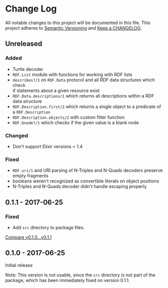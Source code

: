 # Change Log

All notable changes to this project will be documented in this file.
This project adheres to [Semantic Versioning](http://semver.org/) and
[Keep a CHANGELOG](http://keepachangelog.com).


## Unreleased

### Added

- Turtle decoder
- `RDF.List` module with functions for working with RDF lists
- `describes?/1` on `RDF.Data` protocol and all RDF data structures which check  
  if statements about a given resource exist
- `RDF.Data.descriptions/1` which returns all descriptions within a RDF data structure 
- `RDF.Description.first/2` which returns a single object to a predicate of a `RDF.Description`
- `RDF.Description.objects/2` with custom filter function
- `RDF.bnode?/1` which checks if the given value is a blank node

### Changed

- Don't support Elixir versions < 1.4 

### Fixed

- `RDF.uri/1` and URI parsing of N-Triples and N-Quads decoders preserve empty fragments   
- booleans weren't recognized as convertible literals on object positions
- N-Triples and N-Quads decoder didn't handle escaping properly



## 0.1.1 - 2017-06-25

### Fixed

- Add `src` directory to package files.

[Compare v0.1.0...v0.1.1](https://github.com/marcelotto/rdf-ex/compare/v0.1.0...v0.1.1)



## 0.1.0 - 2017-06-25

Initial release

Note: This version is not usable, since the `src` directory is not part of the 
package, which has been immediately fixed on version 0.1.1.
